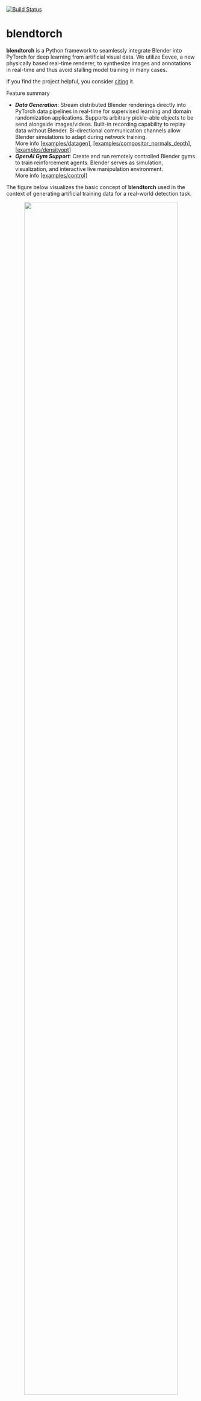 [![Build Status](https://github.com/cheind/pytorch-blender/actions/workflows/python-package.yml/badge.svg)](https://github.com/cheind/pytorch-blender/actions/workflows/python-package.yml)

# blendtorch

**blendtorch** is a Python framework to seamlessly integrate Blender into PyTorch for deep learning from artificial visual data. We utilize Eevee, a new physically based real-time renderer, to synthesize images and annotations in real-time and thus avoid stalling model training in many cases. 

If you find the project helpful, you consider [citing](#cite_anchor) it.

Feature summary
 - ***Data Generation***: Stream distributed Blender renderings directly into PyTorch data pipelines in real-time for supervised learning and domain randomization applications. Supports arbitrary pickle-able objects to be send alongside images/videos. Built-in recording capability to replay data without Blender. Bi-directional communication channels allow Blender simulations to adapt during network training. </br>More info [\[examples/datagen\]](examples/datagen), [\[examples/compositor_normals_depth\]](examples/compositor_normals_depth),  [\[examples/densityopt\]](examples/densityopt)
 - ***OpenAI Gym Support***: Create and run remotely controlled Blender gyms to train reinforcement agents. Blender serves as simulation, visualization, and interactive live manipulation environment.
 </br>More info [\[examples/control\]](examples/control)

The figure below visualizes the basic concept of **blendtorch** used in the context of generating artificial training data for a real-world detection task.

<div align="center">
<img src="etc/blendtorch_intro_v3.svg" width="90%">
</div>

## Getting started
 1. Read the installation instructions below
 1. To get started with **blendtorch** for training data training read [\[examples/datagen\]](examples/datagen). 
 1. To learn about using **blendtorch** for creating reinforcement training environments read [\[examples/control\]](examples/control).

## Installation

**blendtorch** is composed of two distinct sub-packages: `bendtorch.btt` (in [pkg_pytorch](./pkg_pytorch)) and `blendtorch.btb` (in [pkg_blender](./pkg_blender)), providing the PyTorch and Blender views on **blendtorch**. 

### Prerequisites
This package has been tested with
 - [Blender](https://www.blender.org/) >= 2.83/2.91/3.0 (Python 3.7/3.9)
 - [PyTorch](http://pytorch.org) >= 1.5/1.10 (Python 3.7/3.8)
running Windows 10 and Linux.

Other versions might work as well, but have not been tested. 

### Clone this repository
```
git clone https://github.com/cheind/pytorch-blender.git <DST>
```

### Extend `PATH`
Ensure Blender executable is in your environments lookup `PATH`. On Windows this can be accomplished by
```
set PATH=c:\Program Files\Blender Foundation\Blender 2.91;%PATH%
```

On Ubuntu when blender is [installed using snap](https://snapcraft.io/install/blender/ubuntu), the path may be included by adding the following line to your ~/.bashrc,

```
export PATH=/snap/blender/current/${PATH:+:${PATH}}
```

### Complete Blender settings
Open Blender at least once, and complete the initial settings. If this step is missed, some of the tests (especially the tests relating RL) will fail (Blender 2.91).

### Install **blendtorch** Blender part
```
blender --background --python <DST>/scripts/install_btb.py
```
installs `blendtorch-btb` into the Python environment bundled with Blender. 

### Install **blendtorch** PyTorch part
```
pip install -e <DST>/pkg_pytorch
```
installs `blendtorch-btt` into the Python environment that you intend to run PyTorch from. While not required, it is advised to install OpenAI gym if you intend to use **blendtorch** for reinforcement learning
```
pip install gym
```

### Developer instructions
This step is optional. If you plan to run the unit tests
```
pip install -r requirements_dev.txt
pytest tests/
```

### Troubleshooting
Run
```
blender --version
```
and check if the correct Blender version (>=2.83) is written to console. Next, ensure that `blendtorch-btb` installed correctly
```
blender --background --python-use-system-env --python-expr "import blendtorch.btb as btb; print(btb.__version__)"
```
which should print **blendtorch** version number on success. Next, ensure that `blendtorch-btt` installed correctly
```
python -c "import blendtorch.btt as btt; print(btt.__version__)"
```
which should print **blendtorch** version number on success.

## Architecture
Please see [\[examples/datagen\]](examples/datagen) and [\[examples/control\]](examples/control) for an in-depth architectural discussion. Bi-directional communication is explained in [\[examples/densityopt\]](examples/densityopt).

## Runtimes

The following tables show the mean runtimes per batch (8) and per image for a simple Cube scene (640x480xRGBA). See [benchmarks/benchmark.py](./benchmarks/benchmark.py) for details. The timings include rendering, transfer, decoding and batch collating. Reported timings are for Blender 2.8. Blender 2.9 performs equally well on this scene, but is usually faster for more complex renderings.

| Blender Instances  | Runtime sec/batch | Runtime sec/image | Arguments|
|:-:|:-:|:-:|:-:|
| 1  | 0.236 | 0.030| UI refresh|
| 2  | 0.14 | 0.018| UI refresh|
| 4  | 0.099 | 0.012| UI refresh|
| 5  | 0.085 | 0.011| no UI refresh|

Note: If no image transfer is needed, i.e in reinforcement learning of physical simulations, 2000Hz are easily achieved.

<a name="cite_anchor"></a>
## Cite
The code accompanies our academic work [[1]](https://arxiv.org/abs/1907.01879),[[2]](https://arxiv.org/abs/2010.11696) in the field of machine learning from artificial images. Please consider the following publications when citing **blendtorch**
```
@inproceedings{blendtorch_icpr2020_cheind,
    author = {Christoph Heindl, Lukas Brunner, Sebastian Zambal and Josef Scharinger},
    title = {BlendTorch: A Real-Time, Adaptive Domain Randomization Library},
    booktitle = {
        1st Workshop on Industrial Machine Learning 
        at International Conference on Pattern Recognition (ICPR2020)
    },
    year = {2020},
}

@inproceedings{robotpose_etfa2019_cheind,
    author={Christoph Heindl, Sebastian Zambal, Josef Scharinger},
    title={Learning to Predict Robot Keypoints Using Artificially Generated Images},
    booktitle={
        24th IEEE International Conference on 
        Emerging Technologies and Factory Automation (ETFA)
    },    
    year={2019}
}
```

## Caveats
- Despite offscreen rendering is supported in Blender 2.8x it requires a UI frontend and thus cannot run in `--background` mode. If your application does not require offscreen renderings you may enable background usage (see [tests/](tests/) for examples).
- The renderings produced by Blender are by default in linear color space and thus will appear darker than expected when displayed.
